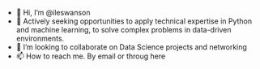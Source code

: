 - 👋 Hi, I’m @ileswanson
- 👀 Actively seeking opportunities to apply technical expertise in Python and machine learning, to solve complex problems in data-driven environments.
- 💞️ I’m looking to collaborate on Data Science projects and networking
- 📫 How to reach me. By email or throug here

<!---
ileswanson/ileswanson is a ✨ special ✨ repository because its `README.md` (this file) appears on your GitHub profile.
You can click the Preview link to take a look at your changes.
--->
